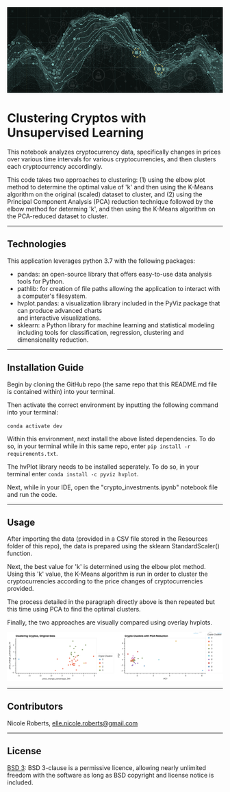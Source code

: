 <img src= "images/clusters.png" width="930" height="200">

# Clustering Cryptos with Unsupervised Learning

This notebook analyzes cryptocurrency data, specifically changes in prices over various time intervals for various cryptocurrencies, and then clusters each cryptocurrency accordingly. 

This code takes two approaches to clustering: (1) using the elbow plot method to determine the optimal value of 'k' and then using the K-Means algorithm on the original (scaled) dataset to cluster, and (2) using the Principal Component Analysis (PCA) reduction technique followed by the elbow method for determing 'k', and then using the K-Means algorithm on the PCA-reduced dataset to cluster.

---
## Technologies

This application leverages python 3.7 with the following packages:

* pandas: an open-source library that offers easy-to-use data analysis tools for Python.
* pathlib: for creation of file paths allowing the application to interact with a computer's filesystem.
* hvplot.pandas: a visualization library included in the PyViz package that can produce advanced charts    
  and interactive visualizations. 
* sklearn: a Python library for machine learning and statistical modeling including tools for classification, regression, clustering and dimensionality reduction.

---
## Installation Guide

Begin by cloning the GitHub repo (the same repo that this README.md file is contained within) into your terminal. 

Then activate the correct environment by inputting the following command into your terminal:

`conda activate dev`

Within this environment, next install the above listed dependencies. To do so, in your terminal while in this same repo, enter `pip install -r requirements.txt`.

The hvPlot library needs to be installed seperately. To do so, in your terminal enter `conda install -c pyviz hvplot`.

Next, while in your IDE, open the "crypto_investments.ipynb" notebook file and run the code. 

---
## Usage

After importing the data (provided in a CSV file stored in the Resources folder of this repo), the data is prepared using the sklearn StandardScaler() function.

Next, the best value for 'k' is determined using the elbow plot method. Using this 'k' value, the K-Means algorithm is run in order to cluster the cryptocurrencies according to the price changes of cryptocurrencies provided.

The process detailed in the paragraph directly above is then repeated but this time using PCA to find the optimal clusters.

Finally, the two approaches are visually compared using overlay hvplots.

![ClusterApproachesCompared.](images/overlay.png)

---
## Contributors

Nicole Roberts,
elle.nicole.roberts@gmail.com

---

## License

[BSD 3](https://choosealicense.com/licenses/bsd-3-clause-clear/): BSD 3-clause is a permissive licence, allowing nearly unlimited freedom with the software as long as BSD copyright and license notice is included.